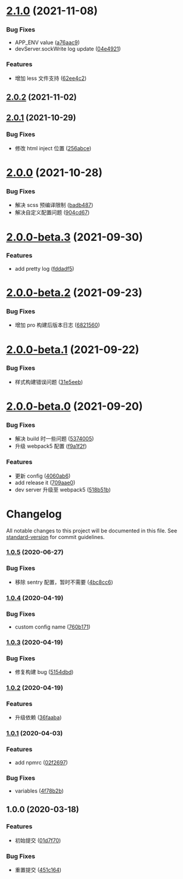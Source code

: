 # [2.1.0](https://github.com/lark-org/lark-cli-service/compare/v2.0.2...v2.1.0) (2021-11-08)

### Bug Fixes

- APP_ENV value ([a76aac9](https://github.com/lark-org/lark-cli-service/commit/a76aac922ef07d4cd0d5a0610f27d4e90bf1ebef))
- devServer.sockWrite log update ([04e4921](https://github.com/lark-org/lark-cli-service/commit/04e49219e496a859a9ec2c2e04c3da8b1e83e768))

### Features

- 增加 less 文件支持 ([62ee4c2](https://github.com/lark-org/lark-cli-service/commit/62ee4c21f33075004bf18fa27b7beeab29cf6d21))

## [2.0.2](https://github.com/lark-org/lark-cli-service/compare/v2.0.1...v2.0.2) (2021-11-02)

## [2.0.1](https://github.com/lark-org/lark-cli-service/compare/v2.0.0...v2.0.1) (2021-10-29)

### Bug Fixes

- 修改 html inject 位置 ([256abce](https://github.com/lark-org/lark-cli-service/commit/256abce7c56ed263953b290aa66b1cf77c27f8fc))

# [2.0.0](https://github.com/lark-org/lark-cli-service/compare/v2.0.0-beta.3...v2.0.0) (2021-10-28)

### Bug Fixes

- 解决 scss 预编译限制 ([badb487](https://github.com/lark-org/lark-cli-service/commit/badb487b3eee13b168c69f170a076db49366a2c3))
- 解决自定义配置问题 ([904cd67](https://github.com/lark-org/lark-cli-service/commit/904cd679a33689804bf3f9483635d99f405d0b2d))

# [2.0.0-beta.3](https://github.com/lark-org/lark-cli-service/compare/v2.0.0-beta.2...v2.0.0-beta.3) (2021-09-30)

### Features

- add pretty log ([fddadf5](https://github.com/lark-org/lark-cli-service/commit/fddadf50414028ef0f3908bcaf2933e3c7048d91))

# [2.0.0-beta.2](https://github.com/lark-org/lark-cli-service/compare/v2.0.0-beta.1...v2.0.0-beta.2) (2021-09-23)

### Bug Fixes

- 增加 pro 构建后版本日志 ([6821560](https://github.com/lark-org/lark-cli-service/commit/682156085ec572883afb06395256ec491753337b))

# [2.0.0-beta.1](https://github.com/lark-org/lark-cli-service/compare/v2.0.0-beta.0...v2.0.0-beta.1) (2021-09-22)

### Bug Fixes

- 样式构建错误问题 ([31e5eeb](https://github.com/lark-org/lark-cli-service/commit/31e5eeb75ed5229ed03e457c62eb80e02a0f79b5))

# [2.0.0-beta.0](https://github.com/lark-org/lark-cli-service/compare/v1.0.5...v2.0.0-beta.0) (2021-09-20)

### Bug Fixes

- 解决 build 时一些问题 ([5374005](https://github.com/lark-org/lark-cli-service/commit/53740052322df5f292c97fb6f0fb379c8bf60e20))
- 升级 webpack5 配置 ([f9a1f2f](https://github.com/lark-org/lark-cli-service/commit/f9a1f2f618a20417902b548e63eca999d1f5327f))

### Features

- 更新 config ([4060ab6](https://github.com/lark-org/lark-cli-service/commit/4060ab68302c23298daf49d67e13593beaf56f13))
- add release it ([709aae0](https://github.com/lark-org/lark-cli-service/commit/709aae0e1a322a1a54378781d9a9ff85d7839fc1))
- dev server 升级至 webpack5 ([518b51b](https://github.com/lark-org/lark-cli-service/commit/518b51b1a145905d3c2405aaafb4c75d85c8373e))

# Changelog

All notable changes to this project will be documented in this file. See [standard-version](https://github.com/conventional-changelog/standard-version) for commit guidelines.

### [1.0.5](https://github.com/virgoone/lark-cli-service/compare/v1.0.4...v1.0.5) (2020-06-27)

### Bug Fixes

- 移除 sentry 配置，暂时不需要 ([4bc8cc6](https://github.com/virgoone/lark-cli-service/commit/4bc8cc65c817f357b74faa8e242ae14f13ce2848))

### [1.0.4](https://github.com/virgoone/lark-cli-service/compare/v1.0.3...v1.0.4) (2020-04-19)

### Bug Fixes

- custom config name ([760b171](https://github.com/virgoone/lark-cli-service/commit/760b171daefe719c66b796a8f96f2de086b9aca1))

### [1.0.3](https://github.com/virgoone/lark-cli-service/compare/v1.0.2...v1.0.3) (2020-04-19)

### Bug Fixes

- 修复构建 bug ([5154dbd](https://github.com/virgoone/lark-cli-service/commit/5154dbd35e55d4de5a17ac75b790b3134f0baef6))

### [1.0.2](https://github.com/virgoone/lark-cli-service/compare/v1.0.1...v1.0.2) (2020-04-19)

### Features

- 升级依赖 ([36faaba](https://github.com/virgoone/lark-cli-service/commit/36faabac7e8bf4ada2a846522c2f26e7fc31a030))

### [1.0.1](https://github.com/virgoone/lark-cli-service/compare/v1.0.0...v1.0.1) (2020-04-03)

### Features

- add npmrc ([02f2697](https://github.com/virgoone/lark-cli-service/commit/02f2697a1f5ff92098631d446984c8daa2cbd5af))

### Bug Fixes

- variables ([4f78b2b](https://github.com/virgoone/lark-cli-service/commit/4f78b2b122273ad3a81ded3ea62ace33ccf9d999))

## 1.0.0 (2020-03-18)

### Features

- 初始提交 ([01d7f70](https://github.com/virgoone/lark-cli-service/commit/01d7f70932ac5a9ab1b7309c75e0fcc24b52a2f7))

### Bug Fixes

- 重置提交 ([451c164](https://github.com/virgoone/lark-cli-service/commit/451c1644431d684f5e712bfe74e5b6c1eaef17af))
